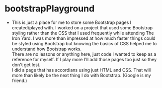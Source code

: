 # bootstrapPlayground
* This is just a place for me to store some Bootstrap pages I created/played with.
   I worked on a project that used some Bootstrap styling rather than the CSS that I used frequently while attending The Iron Yard.  I was more than impressed at how much faster things could be styled using Bootstrap but knowing the basics of CSS helped me to understand how Bootstrap works.  
   There are no lessons or anything here, just code I wanted to keep as a reference for myself.  If I play more I'll add those pages too just so they don't get lost.  
   I did a page that has accordians using just HTML and CSS.  That will more than likely be the next thing I do with Bootstrap.  (Google is my friend.) 
